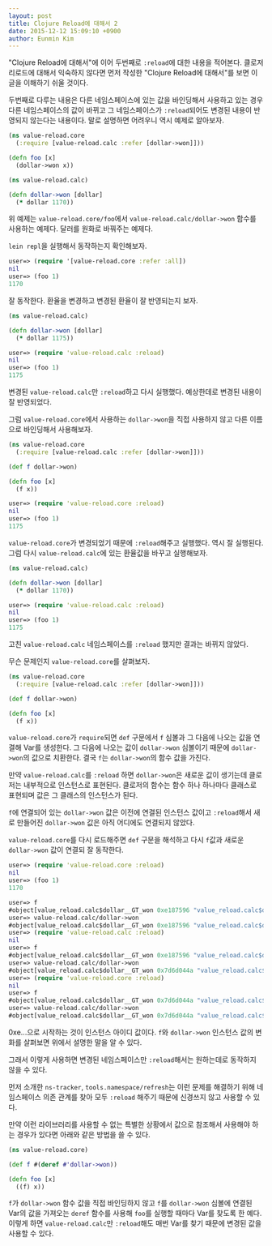 ```yaml
---
layout: post
title: Clojure Reload에 대해서 2
date: 2015-12-12 15:09:10 +0900
author: Eunmin Kim
---
```


"Clojure Reload에 대해서"에 이어 두번째로 `:reload`에 대한 내용을 적어본다. 클로저 리로드에 대해서 익숙하지 않다면 먼저 작성한 "Clojure Reload에 대해서"를 보면 이 글을 이해하기 쉬울 것이다.

두번째로 다루는 내용은 다른 네임스페이스에 있는 값을 바인딩해서 사용하고 있는 경우 다른 네임스페이스의 값이 바뀌고 그 네임스페이스가 `:reload`되어도 변경된 내용이 반영되지 않는다는 내용이다. 말로 설명하면 어려우니 역시 예제로 알아보자.

```clojure
(ns value-reload.core
  (:require [value-reload.calc :refer [dollar->won]]))

(defn foo [x]
  (dollar->won x))
```

```clojure
(ns value-reload.calc)

(defn dollar->won [dollar]
  (* dollar 1170))
```

위 예제는 `value-reload.core/foo`에서 `value-reload.calc/dollar->won` 함수를 사용하는 예제다. 달러를 원화로 바꿔주는 예제다.

`lein repl`을 실행해서 동작하는지 확인해보자.

```clojure
user=> (require '[value-reload.core :refer :all])
nil
user=> (foo 1)
1170
```

잘 동작한다. 환율을 변경하고 변경된 환율이 잘 반영되는지 보자.

```clojure
(ns value-reload.calc)

(defn dollar->won [dollar]
  (* dollar 1175))
```

```clojure
user=> (require 'value-reload.calc :reload)
nil
user=> (foo 1)
1175
```

변경된 `value-reload.calc`만 `:reload`하고 다시 실행했다. 예상한데로 변경된 내용이 잘 반영되었다.

그럼 `value-reload.core`에서 사용하는 `dollar->won`을 직접 사용하지 않고 다른 이름으로 바인딩해서 사용해보자.

```clojure
(ns value-reload.core
  (:require [value-reload.calc :refer [dollar->won]]))

(def f dollar->won)

(defn foo [x]
  (f x))
````

```clojure
user=> (require 'value-reload.core :reload)
nil
user=> (foo 1)
1175
```

`value-reload.core`가 변경되었기 때문에 `:reload`해주고 실행했다. 역시 잘 실행된다. 그럼 다시 `value-reload.calc`에 있는 환율값을 바꾸고 실행해보자.

```clojure
(ns value-reload.calc)

(defn dollar->won [dollar]
  (* dollar 1170))
```

```clojure
user=> (require 'value-reload.calc :reload)
nil
user=> (foo 1)
1175
```

고친 `value-reload.calc` 네임스페이스를 `:reload` 했지만 결과는 바뀌지 않았다.

무슨 문제인지 `value-reload.core`를 살펴보자.

```clojure
(ns value-reload.core
  (:require [value-reload.calc :refer [dollar->won]]))

(def f dollar->won)

(defn foo [x]
  (f x))
```

`value-reload.core`가 `require`되면 `def` 구문에서 `f` 심볼과 그 다음에 나오는 값을 연결해 Var를 생성한다. 그 다음에 나오는 값이 `dollar->won` 심볼이기 때문에 `dollar->won`의 값으로 치환한다. 결국 `f`는 `dollar->won`의 함수 값을 가진다.

만약 `value-reload.calc`를 `:reload` 하면 `dollar->won`은 새로운 값이 생기는데 클로저는 내부적으로 인스턴스로 표현된다. 클로저의 함수는 함수 하나 하나마다 클래스로 표현되며 값은 그 클래스의 인스턴스가 된다.

`f`에 연결되어 있는 `dollar->won` 값은 이전에 연결된 인스턴스 값이고 `:reload`해서 새로 만들어진 `dollar->won` 값은 아직 어디에도 연결되지 않았다.

`value-reload.core`를 다시 로드해주면 `def` 구문을 해석하고 다시 `f`값과 새로운 `dollar->won` 값이 연결되 잘 동작한다.

```clojure
user=> (require 'value-reload.core :reload)
nil
user=> (foo 1)
1170
```


```clojure
user=> f
#object[value_reload.calc$dollar__GT_won 0xe187596 "value_reload.calc$dollar__GT_won@e187596"]
user=> value-reload.calc/dollar->won
#object[value_reload.calc$dollar__GT_won 0xe187596 "value_reload.calc$dollar__GT_won@e187596"]
user=> (require 'value-reload.calc :reload)
nil
user=> f
#object[value_reload.calc$dollar__GT_won 0xe187596 "value_reload.calc$dollar__GT_won@e187596"]
user=> value-reload.calc/dollar->won
#object[value_reload.calc$dollar__GT_won 0x7d6d044a "value_reload.calc$dollar__GT_won@7d6d044a"]
user=> (require 'value-reload.core :reload)
nil
user=> f
#object[value_reload.calc$dollar__GT_won 0x7d6d044a "value_reload.calc$dollar__GT_won@7d6d044a"]
user=> value-reload.calc/dollar->won
#object[value_reload.calc$dollar__GT_won 0x7d6d044a "value_reload.calc$dollar__GT_won@7d6d044a"]
```

0xe...으로 시작하는 것이 인스턴스 아이디 값이다. `f`와 `dollar->won` 인스턴스 값의 변화를 살펴보면 위에서 설명한 말을 알 수 있다.

그래서 이렇게 사용하면 변경된 네임스페이스만 `:reload`해서는 원하는데로 동작하지 않을 수 있다.

먼저 소개한 `ns-tracker`, `tools.namespace/refresh`는 이런 문제를 해결하기 위해 네임스페이스 의존 관계를 찾아 모두 `:reload` 해주기 때문에 신경쓰지 않고 사용할 수 있다.

만약 이런 라이브러리를 사용할 수 없는 특별한 상황에서 값으로 참조해서 사용해야 하는 경우가 있다면 아래와 같은 방법을 쓸 수 있다.

```clojure
(ns value-reload.core)

(def f #(deref #'dollar->won))

(defn foo [x]
  ((f) x))
```

`f`가 `dollar->won` 함수 값을 직접 바인딩하지 않고 `f`를 `dollar->won` 심볼에 연결된 Var의 값을 가져오는 `deref` 함수를 사용해 `foo`를 실행할 때마다 Var를 찾도록 한 예다. 이렇게 하면 `value-reload.calc`만 `:reload`해도 매번 Var를 찾기 때문에 변경된 값을 사용할 수 있다.
